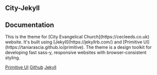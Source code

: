 
<section class="hero full-container ">
  <div class="hero-text">
    <h1 class="hero-text-h1">City-Jekyll</h1>
    <h2 class="hero-text-h2">Documentation</h2>
    <p>This is the theme for [City Evangelical Church](https://cecleeds.co.uk) website. It's built using [Jekyll](https://jekyllrb.com/) and [Primitive UI](https://taniarascia.github.io/primitive). The theme is a design toolkit for developing fast sass-y, responsive websites with browser-consistent styling.</p>
  </div>
  <div class="hero-buttons small-container">
    <div class="flex-row">    
      <a class="button muted-button flex-small sm-one-third" href="https://taniarascia.github.io/primitive">Primitive UI</a>
      <a class="button muted-button flex-small sm-one-third" href="https://github.com/woodcock3/city-jekyll">Github</a>
      <a class="button muted-button flex-small sm-one-third" href="https://jekyllrb.com/">Jekyll</a>
    </div>
  </div>
</section>
